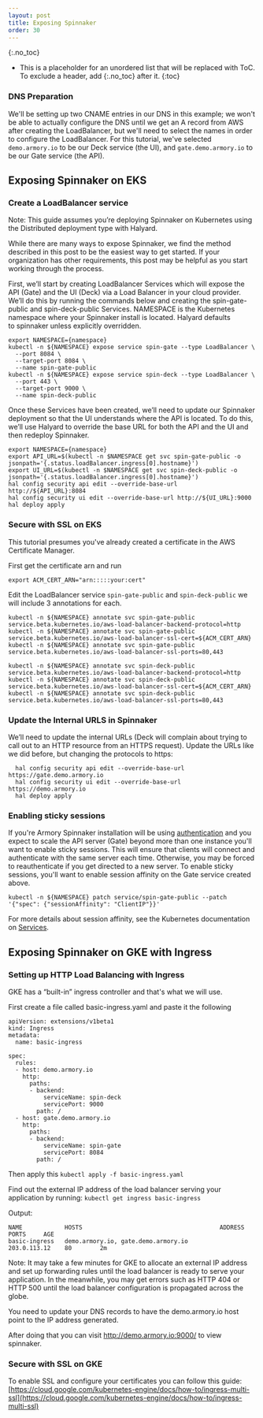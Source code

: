 ```yaml
---
layout: post
title: Exposing Spinnaker
order: 30
---
```

{:.no_toc}
* This is a placeholder for an unordered list that will be replaced with ToC. To exclude a header, add {:.no_toc} after it.
{:toc}

### DNS Preparation

We'll be setting up two CNAME entries in our DNS in this example; we won't be
able to actually configure the DNS until we get an A record from AWS after
creating the LoadBalancer, but we'll need to select the names in order to configure
the LoadBalancer.  For this tutorial, we've selected `demo.armory.io` to be
our Deck service (the UI), and `gate.demo.armory.io` to be our Gate service
(the API).

## Exposing Spinnaker on EKS
### Create a LoadBalancer service

Note: This guide assumes you’re deploying Spinnaker on Kubernetes using the Distributed deployment type with Halyard.

While there are many ways to expose Spinnaker, we find the method described in this post to be the easiest way to get started. If your organization has other requirements, this post may be helpful as you start working through the process.

First, we’ll start by creating LoadBalancer Services which will expose the API (Gate) and the UI (Deck) via a Load Balancer in your cloud provider. We’ll do this by running the commands below and creating the spin-gate-public and spin-deck-public Services.
NAMESPACE is the Kubernetes namespace where your Spinnaker install is located. Halyard defaults to spinnaker unless explicitly overridden.

```
export NAMESPACE={namespace}
kubectl -n ${NAMESPACE} expose service spin-gate --type LoadBalancer \
  --port 8084 \
  --target-port 8084 \
  --name spin-gate-public
kubectl -n ${NAMESPACE} expose service spin-deck --type LoadBalancer \
  --port 443 \
  --target-port 9000 \
  --name spin-deck-public
```

Once these Services have been created, we’ll need to update our Spinnaker deployment so that the UI understands where the API is located. To do this, we’ll use Halyard to override the base URL for both the API and the UI and then redeploy Spinnaker.

```
export NAMESPACE={namespace}
export API_URL=$(kubectl -n $NAMESPACE get svc spin-gate-public -o jsonpath='{.status.loadBalancer.ingress[0].hostname}')
export UI_URL=$(kubectl -n $NAMESPACE get svc spin-deck-public -o jsonpath='{.status.loadBalancer.ingress[0].hostname}')
hal config security api edit --override-base-url http://${API_URL}:8084
hal config security ui edit --override-base-url http://${UI_URL}:9000
hal deploy apply
```

### Secure with SSL on EKS

This tutorial presumes you've already created a certificate in the AWS Certificate Manager.

First get the certificate arn and run
```
export ACM_CERT_ARN="arn:::::your:cert"
```

Edit the LoadBalancer service `spin-gate-public` and  `spin-deck-public` we will include 3 annotations for each.

```
kubectl -n ${NAMESPACE} annotate svc spin-gate-public service.beta.kubernetes.io/aws-load-balancer-backend-protocol=http
kubectl -n ${NAMESPACE} annotate svc spin-gate-public service.beta.kubernetes.io/aws-load-balancer-ssl-cert=${ACM_CERT_ARN}
kubectl -n ${NAMESPACE} annotate svc spin-gate-public service.beta.kubernetes.io/aws-load-balancer-ssl-ports=80,443

kubectl -n ${NAMESPACE} annotate svc spin-deck-public service.beta.kubernetes.io/aws-load-balancer-backend-protocol=http
kubectl -n ${NAMESPACE} annotate svc spin-deck-public service.beta.kubernetes.io/aws-load-balancer-ssl-cert=${ACM_CERT_ARN}
kubectl -n ${NAMESPACE} annotate svc spin-deck-public service.beta.kubernetes.io/aws-load-balancer-ssl-ports=80,443
```

### Update the Internal URLS in Spinnaker
We’ll need to update the internal URLs (Deck will complain about trying to call out to an HTTP resource from an HTTPS request). Update the URLs like we did before, but changing the protocols to https:

```
  hal config security api edit --override-base-url https://gate.demo.armory.io
  hal config security ui edit --override-base-url https://demo.armory.io
  hal deploy apply
```


### Enabling sticky sessions

If you're Armory Spinnaker installation will be using [authentication](https://docs.armory.io/install-guide/auth/) and you expect to scale the API server (Gate) beyond more than one instance you'll want to enable sticky sessions. This will ensure that clients will connect and authenticate with the same server each time. Otherwise, you may be forced to reauthenticate if you get directed to a new server. To enable sticky sessions, you'll want to enable session affinity on the Gate service created above.

```
kubectl -n ${NAMESPACE} patch service/spin-gate-public --patch '{"spec": {"sessionAffinity": "ClientIP"}}'
```

For more details about session affinity, see the Kubernetes documentation on [Services](https://kubernetes.io/docs/concepts/services-networking/service/).


## Exposing Spinnaker on GKE with Ingress
### Setting up HTTP Load Balancing with Ingress

GKE has a “built-in” ingress controller and that's what we will use.

First create a file called basic-ingress.yaml and paste it the following

```
apiVersion: extensions/v1beta1
kind: Ingress
metadata:
  name: basic-ingress

spec:
  rules:
  - host: demo.armory.io
    http:
      paths:
      - backend:
          serviceName: spin-deck
          servicePort: 9000
        path: /
  - host: gate.demo.armory.io
    http:
      paths:
      - backend:
          serviceName: spin-gate
          servicePort: 8084
        path: /
```

Then apply this
`kubectl apply -f basic-ingress.yaml`

Find out the external IP address of the load balancer serving your application by running:
`kubectl get ingress basic-ingress`


Output:

```
NAME            HOSTS                                       ADDRESS         PORTS     AGE
basic-ingress   demo.armory.io, gate.demo.armory.io         203.0.113.12    80        2m
```

Note: It may take a few minutes for GKE to allocate an external IP address and set up forwarding rules until the load balancer is ready to serve your application. In the meanwhile, you may get errors such as HTTP 404 or HTTP 500 until the load balancer configuration is propagated across the globe.

You need to update your DNS records to have the demo.armory.io host point to the IP address generated.

After doing that you can visit http://demo.armory.io:9000/ to view spinnaker.

### Secure with SSL on GKE
To enable SSL and configure your certificates you can follow this guide:
[https://cloud.google.com/kubernetes-engine/docs/how-to/ingress-multi-ssl](https://cloud.google.com/kubernetes-engine/docs/how-to/ingress-multi-ssl)
